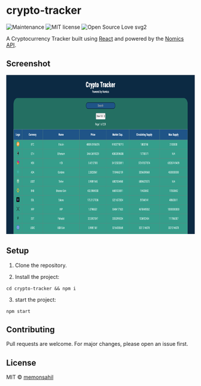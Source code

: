 # crypto-tracker

![Maintenance](https://img.shields.io/badge/Maintained%3F-yes-green.svg)
![MIT license](https://img.shields.io/badge/License-MIT-blue.svg)
![Open Source Love svg2](https://badges.frapsoft.com/os/v2/open-source.svg?v=103)

A Cryptocurrency Tracker built using [React](https://reactjs.org) and powered by the [Nomics API](https://p.nomics.com/cryptocurrency-bitcoin-api).

## Screenshot

<img src="./screenshots/Crypto Tracker.png" alt="Crypto Tracker" style="height: 425px; width: 1025px;"/>

## Setup

1. Clone the repository.

2. Install the project:

```
cd crypto-tracker && npm i
```

3. start the project:

```
npm start
```

## Contributing

Pull requests are welcome. For major changes, please open an issue first.

## License

MIT &copy; [memonsahil](https://github.com/memonsahil)
